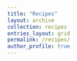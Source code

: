 ```yaml
---
title: "Recipes"
layout: archive
collection: recipes
entries_layout: grid
permalink: /recipes/
author_profile: true
---
```

